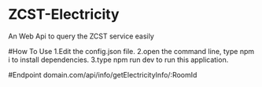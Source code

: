 # ZCST-Electricity
An Web Api to query the ZCST service easily

#How To Use
1.Edit the config.json file.
2.open the command line, type npm i to install dependencies.
3.type npm run dev to run this application.

#Endpoint
domain.com/api/info/getElectricityInfo/:RoomId
